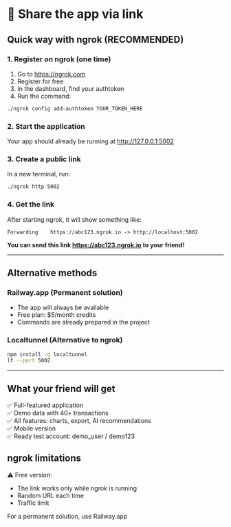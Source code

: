 # 🔗 Share the app via link

## Quick way with ngrok (RECOMMENDED)

### 1. Register on ngrok (one time)
1. Go to https://ngrok.com
2. Register for free
3. In the dashboard, find your authtoken
4. Run the command:
```bash
./ngrok config add-authtoken YOUR_TOKEN_HERE
```

### 2. Start the application
Your app should already be running at http://127.0.0.1:5002

### 3. Create a public link
In a new terminal, run:
```bash
./ngrok http 5002
```

### 4. Get the link
After starting ngrok, it will show something like:
```
Forwarding    https://abc123.ngrok.io -> http://localhost:5002
```

**You can send this link https://abc123.ngrok.io to your friend!**

---

## Alternative methods

### Railway.app (Permanent solution)
- The app will always be available
- Free plan: $5/month credits
- Commands are already prepared in the project

### Localtunnel (Alternative to ngrok)
```bash
npm install -g localtunnel
lt --port 5002
```

---

## What your friend will get
✅ Full-featured application  
✅ Demo data with 40+ transactions  
✅ All features: charts, export, AI recommendations  
✅ Mobile version  
✅ Ready test account: demo_user / demo123  

## ngrok limitations
⚠️ Free version:
- The link works only while ngrok is running
- Random URL each time
- Traffic limit

For a permanent solution, use Railway.app
